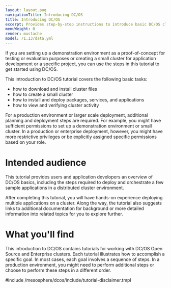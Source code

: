 ```yaml
---
layout: layout.pug
navigationTitle: Introducing DC/OS
title: Introducing DC/OS
excerpt: Provides step-by-step instructions to introduce basic DC/OS cluster tasks
menuWeight: 0
render: mustache
model: /1.13/data.yml
---
```

If you are setting up a demonstration environment as a proof-of-concept for testing or evaluation purposes or creating a small cluster for application development or a specific project, you can use the steps in this tutorial to get started using DC/OS. 

This introduction to DC/OS tutorial covers the following basic tasks:

- how to download and install cluster files
- how to create a small cluster
- how to install and deploy packages, services, and applications
- how to view and verifying cluster activity

For a production environment or larger scale deployment, additional planning and deployment steps are required. For example, you might have sufficient permissions to set up a demonstration environment or small cluster. In a production or enterprise deployment, however, you might have more restrictive privileges or be explicitly assigned specific permissions based on your role.

# Intended audience
This tutorial provides users and application developers an overview of DC/OS basics, including the steps required to deploy and orchestrate a few sample applications in a distributed cluster environment.

After completing this tutorial, you will have hands-on experience deploying multiple applications on a cluster. Along the way, the tutorial also suggests links to additional documentation for background or more detailed information into related topics for you to explore further.

# What you'll find
This introduction to DC/OS contains tutorials for working with DC/OS Open Source and Enterprise clusters. Each tutorial illustrates how to accomplish a specific goal. In most cases, each goal involves a sequence of steps. In a production environment, you might need to perform additional steps or choose to perform these steps in a different order. 
<!--
# Where to go for additional information
Before you get started, you might want to bookmark the [Glossary](glossary) for reference. For example, you can use the [Glossary](glossary) to look up unfamiliar concepts or terms.
-->
#include /mesosphere/dcos/include/tutorial-disclaimer.tmpl
